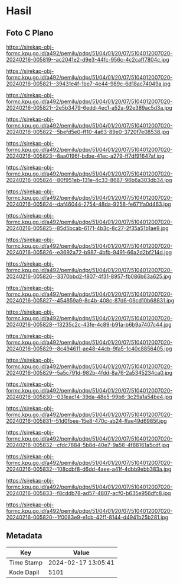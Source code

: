 # Hasil

## Foto C Plano

https://sirekap-obj-formc.kpu.go.id/a492/pemilu/pdpr/51/04/01/20/07/5104012007020-20240216-005819--ac2041e2-d9e3-44fc-956c-4c2caff7804c.jpg

https://sirekap-obj-formc.kpu.go.id/a492/pemilu/pdpr/51/04/01/20/07/5104012007020-20240216-005821--39431e4f-1be7-4e44-989c-6d18ac74049a.jpg

https://sirekap-obj-formc.kpu.go.id/a492/pemilu/pdpr/51/04/01/20/07/5104012007020-20240216-005821--2e5b3479-6edd-4ec1-a52a-92e389ac5d3a.jpg

https://sirekap-obj-formc.kpu.go.id/a492/pemilu/pdpr/51/04/01/20/07/5104012007020-20240216-005822--5befd5e0-ff10-4a63-89e0-3720f7e08538.jpg

https://sirekap-obj-formc.kpu.go.id/a492/pemilu/pdpr/51/04/01/20/07/5104012007020-20240216-005823--8aa0196f-bdbe-41ec-a279-ff7df91647af.jpg

https://sirekap-obj-formc.kpu.go.id/a492/pemilu/pdpr/51/04/01/20/07/5104012007020-20240216-005824--80f951eb-131e-4c33-8687-96b6a303db34.jpg

https://sirekap-obj-formc.kpu.go.id/a492/pemilu/pdpr/51/04/01/20/07/5104012007020-20240216-005824--daf46044-2754-48da-9258-fe671fa0d463.jpg

https://sirekap-obj-formc.kpu.go.id/a492/pemilu/pdpr/51/04/01/20/07/5104012007020-20240216-005825--85d5bcab-6171-4b3c-8c27-2f35a51b1ae9.jpg

https://sirekap-obj-formc.kpu.go.id/a492/pemilu/pdpr/51/04/01/20/07/5104012007020-20240216-005826--e3692a72-b987-4bfb-9491-66a2d2bf214d.jpg

https://sirekap-obj-formc.kpu.go.id/a492/pemilu/pdpr/51/04/01/20/07/5104012007020-20240216-005826--3370bbd2-f807-4f31-8957-fb086b63a625.jpg

https://sirekap-obj-formc.kpu.go.id/a492/pemilu/pdpr/51/04/01/20/07/5104012007020-20240216-005827--454859a9-8c4b-408c-87d6-06cd10b68831.jpg

https://sirekap-obj-formc.kpu.go.id/a492/pemilu/pdpr/51/04/01/20/07/5104012007020-20240216-005828--13235c2c-43fe-4c89-b91a-b6b9a7407c44.jpg

https://sirekap-obj-formc.kpu.go.id/a492/pemilu/pdpr/51/04/01/20/07/5104012007020-20240216-005829--8c494611-ae48-44cb-9fa5-1c40c8856405.jpg

https://sirekap-obj-formc.kpu.go.id/a492/pemilu/pdpr/51/04/01/20/07/5104012007020-20240216-005829--5a5c791d-982b-4fdd-8a76-2a5345234ca0.jpg

https://sirekap-obj-formc.kpu.go.id/a492/pemilu/pdpr/51/04/01/20/07/5104012007020-20240216-005830--031eac14-39da-48e5-99b6-3c29a1a54be4.jpg

https://sirekap-obj-formc.kpu.go.id/a492/pemilu/pdpr/51/04/01/20/07/5104012007020-20240216-005831--51d0fbee-15e8-470c-ab24-ffae49d6985f.jpg

https://sirekap-obj-formc.kpu.go.id/a492/pemilu/pdpr/51/04/01/20/07/5104012007020-20240216-005832--cfdc7884-5b8d-40e7-9a56-4f88161a5cdf.jpg

https://sirekap-obj-formc.kpu.go.id/a492/pemilu/pdpr/51/04/01/20/07/5104012007020-20240216-005832--108cdbf8-d6dd-4aee-a41f-4dbb9ebb383a.jpg

https://sirekap-obj-formc.kpu.go.id/a492/pemilu/pdpr/51/04/01/20/07/5104012007020-20240216-005833--f8cddb78-ad57-4807-acf0-b635e956dfc8.jpg

https://sirekap-obj-formc.kpu.go.id/a492/pemilu/pdpr/51/04/01/20/07/5104012007020-20240216-005820--1f0083e9-e1cb-42f1-8144-d4941b25b281.jpg


## Metadata

| Key        | Value               |
| ---------- | ------------------- |
| Time Stamp | 2024-02-17 13:05:41 |
| Kode Dapil | 5101                |



